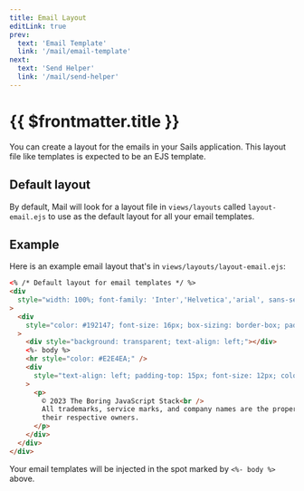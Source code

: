 ```yaml
---
title: Email Layout
editLink: true
prev:
  text: 'Email Template'
  link: '/mail/email-template'
next:
  text: 'Send Helper'
  link: '/mail/send-helper'
---
```


# {{ $frontmatter.title }}

You can create a layout for the emails in your Sails application. This layout file like templates is expected to be an EJS template.

## Default layout

By default, Mail will look for a layout file in `views/layouts` called `layout-email.ejs` to use as the default layout for all your email templates.

## Example

Here is an example email layout that's in `views/layouts/layout-email.ejs`:

```html
<% /* Default layout for email templates */ %>
<div
  style="width: 100%; font-family: 'Inter','Helvetica','arial', sans-serif; box-sizing: border-box; padding: 0; margin: 0;"
>
  <div
    style="color: #192147; font-size: 16px; box-sizing: border-box; padding: 40px 60px 80px 28px; width: 100%; max-width: 600px; margin-left: auto; margin-right: auto;"
  >
    <div style="background: transparent; text-align: left;"></div>
    <%- body %>
    <hr style="color: #E2E4EA;" />
    <div
      style="text-align: left; padding-top: 15px; font-size: 12px; color: #3E4771;"
    >
      <p>
        © 2023 The Boring JavaScript Stack<br />
        All trademarks, service marks, and company names are the property of
        their respective owners.
      </p>
    </div>
  </div>
</div>
```

Your email templates will be injected in the spot marked by `<%- body %>` above.
